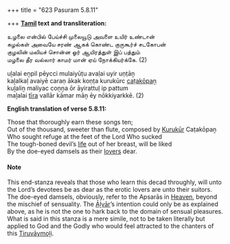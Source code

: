 +++
title = "623 Pasuram 5.8.11"

+++
**[Tamil](/definition/tamil#history "show Tamil definitions") text and transliteration:**

உழலை என்பில் பேய்ச்சி முலையூடு அவளை உயிர் உண்டான்  
கழல்கள் அவையே சரண் ஆகக் கொண்ட குருகூர்ச் சடகோபன்  
குழலின் மலியச் சொன்ன ஓர் ஆயிரத்துள் இப் பத்தும்  
மழலை தீர வல்லார் காமர் மான் ஏய் நோக்கியர்க்கே. (2)

uḻalai eṉpil pēycci mulaiyūṭu avaḷai uyir uṇṭāṉ  
kaḻalkaḷ avaiyē caraṇ ākak koṇṭa kurukūrc [caṭakōpaṉ](/definition/catakopan#vaishnavism "show caṭakōpaṉ definitions")  
kuḻaliṉ maliyac coṉṉa ōr āyirattuḷ ip pattum  
maḻalai [tīra](/definition/tira#history "show tīra definitions") vallār kāmar māṉ ēy nōkkiyarkkē. (2)

**English translation of verse 5.8.11:**

Those that thoroughly earn these songs ten;  
Out of the thousand, sweeter than flute, composed by [Kurukūr](/definition/kurukur#vaishnavism "show Kurukūr definitions") Caṭakōpaṉ  
Who sought refuge at the feet of the Lord Who sucked  
The tough-boned devil’s [life](/definition/life#history "show life definitions") out of her breast, will be liked  
By the doe-eyed damsels as their [lovers](/definition/lover#history "show lovers definitions") dear.

#### Note

This end-stanza reveals that those who learn this decad throughly, will unto the Lord’s devotees be as dear as the erotic lovers are unto their suitors. The doe-eyed damsels, obviously, refer to the Apsarās in [Heaven](/definition/heaven#history "show Heaven definitions"), beyond the mischief of sensuality. The [Āḻvār](/definition/aḻvar#vaishnavism "show Āḻvār definitions")’s intention could only be as explained above, as he is not the one to hark back to the domain of sensual pleasures. What is said in this stanza is a mere simile, not to be taken literally but applied to God and the Godly who would feel attracted to the chanters of this [Tiruvāymoḻi](/definition/tiruvaymoli#vaishnavism "show Tiruvāymoḻi definitions").


